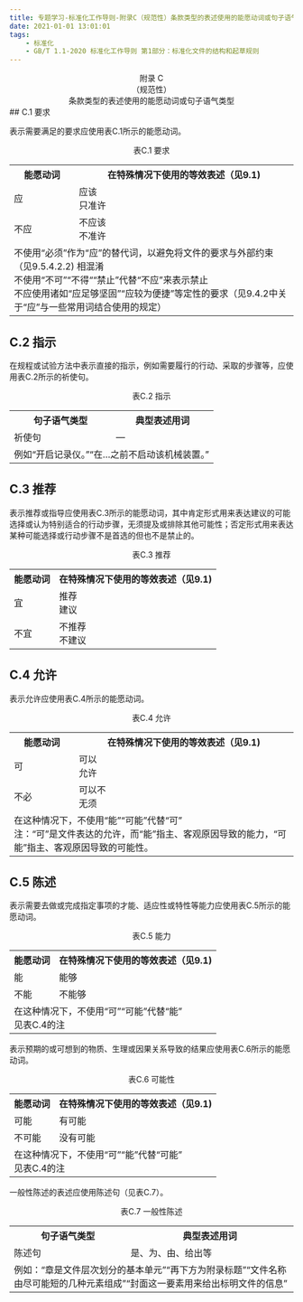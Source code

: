 ```yaml
---
title: 专题学习-标准化工作导则-附录C（规范性）条款类型的表述使用的能愿动词或句子语气类型
date: 2021-01-01 13:01:01
tags: 
	- 标准化
	- GB/T 1.1-2020 标准化工作导则 第1部分：标准化文件的结构和起草规则
---
```






<center>附录 C<br>（规范性）<br>条款类型的表述使用的能愿动词或句子语气类型</center>
## C.1 要求

表示需要满足的要求应使用表C.1所示的能愿动词。

<center>表C.1 要求</center>
<table>
    <tr>
        <th>能愿动词</th>
        <th>在特殊情况下使用的等效表述（见9.1) </th>          
    </tr>
    <tr>
        <td>应</td>
        <td>应该<br>只准许</td>          
    </tr>
    <tr>
        <td>不应</td>
        <td>不应该<br>不准许</td>          
    </tr>
    <tr>
        <td colspan='2'>不使用“必须”作为“应”的替代词，以避免将文件的要求与外部约束（见9.5.4.2.2) 相混淆<br>不使用“不可”“不得““禁止”代替“不应”来表示禁止<br>不应使用诸如“应足够坚固”“应较为便捷”等定性的要求（见9.4.2中关于“应”与一些常用词结合使用的规定）</td>        
    </tr>
</table>

## C.2 指示

在规程或试验方法中表示直接的指示，例如需要履行的行动、采取的步骤等，应使用表C.2所示的祈使句。

<center>表C.2 指示</center>
<table>
    <tr>
        <th>句子语气类型</th>
        <th>典型表述用词</th>
    </tr>
    <tr>
        <td>祈使句</td>
        <td>—</td>
    </tr>
    <tr>
        <td colspan='2'>例如“开启记录仪。”“在…之前不启动该机械装置。”</td> 
    </tr>
</table>

## C.3 推荐

表示推荐或指导应使用表C.3所示的能愿动词，其中肯定形式用来表达建议的可能选择或认为特别适合的行动步骤，无须提及或排除其他可能性；否定形式用来表达某种可能选择或行动步骤不是首选的但也不是禁止的。

<center>表C.3 推荐</center>
<table>
    <tr>
        <th>能愿动词</th>
        <th>在特殊情况下使用的等效表述（见9.1)</th>
    </tr>
    <tr>
        <td>宜</td>
        <td>推荐<br>建议</td>
    </tr>
    <tr>
        <td>不宜</td>
        <td>不推荐<br>不建议</td>
    </tr>
</table>

## C.4 允许

表示允许应使用表C.4所示的能愿动词。

<center>表C.4 允许</center>
<table>
    <tr>
        <th>能愿动词</th>
        <th>在特殊情况下使用的等效表述（见9.1)</th>
    </tr>
    <tr>
        <td>可</td>
        <td>可以<br>允许</td>
    </tr>
    <tr>
        <td>不必</td>
        <td>可以不<br>无须</td>
    </tr>
    <tr>
        <td colspan='2'>在这种情况下，不使用“能”“可能”代替“可”<br>  注：“可”是文件表达的允许，而“能”指主、客观原因导致的能力，“可能”指主、客观原因导致的可能性。</td>
        </tr> 
</table>

 

## C.5 陈述

表示需要去做或完成指定事项的才能、适应性或特性等能力应使用表C.5所示的能愿动词。

<center>表C.5 能力</center>
<table>
    <tr>
        <th>能愿动词</th>
        <th>在特殊情况下使用的等效表述（见9.1)</th>
    </tr>
    <tr>
        <td>能</td>
        <td>能够</td>
    </tr>
    <tr>
        <td>不能</td>
        <td>不能够</td>
    </tr>
    <tr>
        <td colspan='2'>在这种情况下，不使用“可”“可能”代替“能”<br>见表C.4的注</td>
        </tr> 
</table>

表示预期的或可想到的物质、生理或因果关系导致的结果应使用表C.6所示的能愿动词。

<center>表C.6 可能性</center>
<table>
    <tr>
        <th>能愿动词</th>
        <th>在特殊情况下使用的等效表述（见9.1)</th>
    </tr>
    <tr>
        <td>可能</td>
        <td>有可能</td>
    </tr>
    <tr>
        <td>不可能</td>
        <td>没有可能</td>
    </tr>
    <tr>
        <td colspan='2'>在这种情况下，不使用“可”“能”代替“可能”<br>见表C.4的注</td>
        </tr> 
</table>

一般性陈述的表述应使用陈述句（见表C.7）。

<center>表C.7 一般性陈述</center>
<table>
    <tr>
        <th>句子语气类型</th>
        <th>典型表述用词</th>
    </tr>
    <tr>
        <td>陈述句</td>
        <td>是、为、由、给出等</td>
    </tr>
    <tr>
        <td colspan='2'>例如：“章是文件层次划分的基本单元”“再下方为附录标题”“文件名称由尽可能短的几种元素组成”“封面这一要素用来给出标明文件的信息”</td>
    </tr> 
</table>



